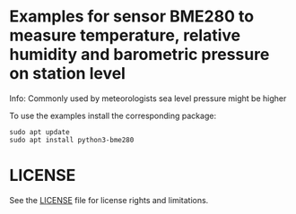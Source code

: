 # Examples for sensor BME280 to measure temperature, relative humidity and barometric pressure on station level
Info: Commonly used by meteorologists sea level pressure might be higher  

To use the examples install the corresponding package:
```
sudo apt update
sudo apt install python3-bme280
```

# LICENSE

See the [LICENSE](LICENSE.md) file for license rights and limitations.